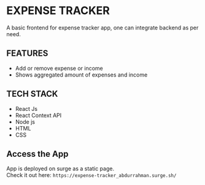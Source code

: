 # EXPENSE TRACKER
A basic frontend for expense tracker app, one can integrate backend as per need.

## FEATURES
- Add or remove expense or income
- Shows aggregated amount of expenses and income

## TECH STACK
- React Js
- React Context API
- Node js
- HTML
- CSS

## Access the App
App is deployed on surge as a static page.  
Check it out here:
```https://expense-tracker_abdurrahman.surge.sh/```
